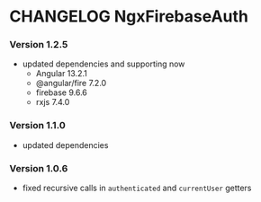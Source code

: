 # CHANGELOG NgxFirebaseAuth

### Version 1.2.5
- updated dependencies and supporting now
  - Angular 13.2.1
  - @angular/fire 7.2.0
  - firebase 9.6.6
  - rxjs 7.4.0

### Version 1.1.0
- updated dependencies

### Version 1.0.6
- fixed recursive calls in `authenticated` and `currentUser` getters
